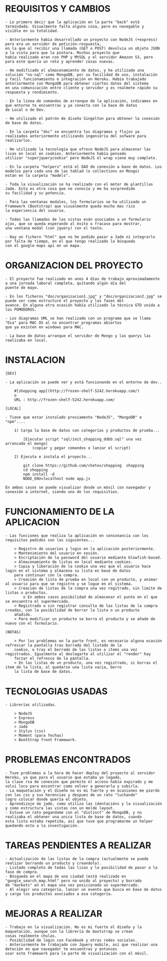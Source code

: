 REQUISITOS Y CAMBIOS
=============================

	- Lo primero decir que la aplicación en la parte "back" está termindada. Visualmente falta alguna cosa, pero es navegable y 
	visible en su totalidad.
	
	- Anteriormente había desarrollado un proyecto con NodeJS (+express) pero era un servidor de petición-respuesta,
	en la que al recibir una llamada (GET o POST) devolvia un objeto JSON a la vista para que la pintara. Muchos proyecto que 
	había realizado eran con PHP y MYSQL y el servidor Amazon S3, pero para este quería un reto y aprender cosas nuevas.
	
	- He modificado el almacenamiento de datos, y he utilizado una solución "no-sql" como MongoDB, por su facilidad de uso, instalación
	y facil funcionamiento e integración en Heroku. Había trabajado anteriormente con MongoDB para obtener ciertos datos del sistema
	en una comunicación entre cliente y servidor y es realmete rápido su respuesta y rendimiento.
	
	- En la linea de comandos de arranque de la aplicación, indicamos en que entorno te encuentras y ya conecta con la base de datos
	de Local o de Dev.
	
	- He utilizado el patrón de diseño Singelton para obtener la conexión de base de datos.
	
	- En la carpeta "doc" se encuentra los diagramas y flujos ya realizados anteriormente utilizando ingeniería del sofware para 
	realizarlos.
	
	- He utilizado la tecnología que ofrece NodeJS para almacenar las lisas en local en cookies. Anteriormente había pensado
	utilizar "superjquerycookie" pero NodeJS el wrap viene muy completo.
	
	- En la carpeta "helpers" está el DAO de conexión a base de datos. Los modelos para cada una de las tablad (o collections en Mongo)
	están en la carpeta "models".
	
	- Toda la visualización se ha realizado con el motor de plantillas Jade. Esta es otra cosa que no conocía y me ha sorprendido
	su facilidad y su potencia.
	
	- Para las ventanas modales, los formularios se ha utilizado un Framework (Bootstrap) que visualmente queda mucho mas rico
	la experiencia del usuario.
	
	- Todas las llamadas de las vistas esán asociadas a un formulario ajax, que se queda esperando al éxito o fracaso para mostrar,
	una ventana modal (con jquery) con el texto.
	
	- Hay un fichero "html" que no he podido pasar a Jade ni integrarlo por falta de tiempo, en el que tengo realizado la búsqueda
	con el google maps api en un mapa.



ORGANIZACION DEL PROYECTO
=============================

	- El proyecto fue realizado en unos 4 días de trabajo aproximadamente a una jornada laboral completa, quitando algún día del
	puente de mayo.
	
	- En los ficheros "doc/organizacion1.jpg" y "doc/organizacion2.jpg" se puede ver como estructuré el proyecto y las fases del 
	avance. En alguna otra ocasión había utilizado la técnica GTD unida a los POMODOROS.
	
	- Los diagramas UML se han realizado con un programa que se llama "Dia" para MAC OS al no encontrar programas abiertos 
	que ya existen en windows para MAC.
	
	- La base de datos arranque el servidor de Mongo y las querys las realizaba en local.


INSTALACION
=============================

	[DEV]
	
	- La aplicación se puede ver y está funcionando en el entorno de dev..
		
		#[shopping app](http://frozen-shelf-5242.herokuapp.com/)
		o
		URL : http://frozen-shelf-5242.herokuapp.com/
		
	[LOCAL]
	
	- Tiene que estar instalado previamente "NodeJS", "MongoDB" e "npm"....
	
		1) Carga la base de datos con categorías y productos de prueba...
		
			[Ejecutar script "sql/init_shopping_ddbb.sql" una vez arrancado el mongo]
				(copiar y pegar comandos o lanzar el script)
				
		2) Ejecuta e instala el proyecto...
			
			git clone https://github.com/chetex/shopping  shopping
			cd shopping
			npm install -d
			NODE_ENV=localhost node app.js
	
	En ambos casos se puede visualizar desde un móvil con navegador y conexión a internet, siendo uno de los requisitios.

FUNCIONAMIENTO DE LA APLICACION
=============================

	- Las funciones que realiza la aplicación en consonancia con los requisitos pedidos son las siguientes...
	
		> Registro de usuarios y login en la aplicación posteriormente.
		> Mantenimiento del usuario en sesión.
		> Encriptación de la password del usuario mediante blowfish-based.
		> Almacenamiento de listas en local mediante cookies.
		> Copia y liberación de la cookie una vez que el usuario hace login en el sistema y almacena su lista en base de datos
		para continuar con la compra.
		> Creación de lista de prueba en local con un producto, y animar al usuario para que se registre y se logue en el sistema.
		> Creación de listas de la compra una vez regitrado, sin limite de listas o productos.
			o En ambos casos posibilidad de almacenar el punto en el que se encuentra el supermercado.
		> Registrado o sin registrar consulta de las listas de la compra creadas, con la posibilidad de borrar la lista o un producto 
		añadido.
		> Para modificar un producto se borra el producto y se añade de nuevo con el formulario.
		
	(NOTAS)
	
		> Por los problemas en la parte front, es necesario alguna ocasión refrescar la pantalla tras borrado del listado de la 
		cookie, o tras el borrado de las listas o items una vez registrados. Igualmente al deslogarte al utilizar el "render" hay
		forzar el refresco de la pantalla.
		> En las listas de un producto, una vez registrado, si borras el item de la lista, al quedarse una lista vacia, borro
		la lista de base de datos.


TECNOLOGIAS USADAS
=============================
	
	- Librerías utilizadas.
	
		> NodeJS
		> Express
		> MongoDB
		> Jade
		> Stylus (css)
		> Moment (para fechas)
		> BootStrap front Framework.


PROBLEMAS ENCONTRADOS
=============================

	- Tuve problemas a la hora de hacer deploy del proyecto al servidor Heroku, ya que para el usuario que estaba yo logado,
	la clave rsa de conexión que permite el acceso había expirado y me volví loco para encontrar como volver a generarla y subirla.
	- La maquetación y el diseño no es mi fuerte y en ocasiones me pierdo con las css y sus herencias y despues de un rato "luchando"
	logro colocar donde quería el objeto.
	- Aprendizaje de jade, como utiliza las identacións y la visualización y como estructura las vistas con un molde layout.
	- Estuve un rato pegandome con el "distinct" de MongoDB, y no realizaba el obtener una unica lista de base de datos, cuando 
	esta lista estaba repetida, así que tuve que programarme un helper quedando esto a la investigación.
	

TAREAS PENDIENTES A REALIZAR
=============================

	- Actualización de las listas de la compra (actualmente se puede realizar borrando un producto y creandolo).
	- Listado completo de todas las lisas y la posibilidad de pasar a la fase de compra.
	- Búsqueda en el mapa de una ciudad (está realizado en "google_search_map.html" pero no unido al proyecto) y borrado
	de "markets" en el mapa una vez posicionado un supermercado.
	- Al elegir una categoría, lanzar un evento que busca en base de datos y carga los productos asociados a esa categoría.


MEJORAS A REALIZAR
=============================

	- Trabajo en la visualización. No es mi fuerte el diseño y la maquetación, aunque con la librería de bootstrap se crean 
	cosas realmente chulas.
	- Posibilidad de login con Facebook y otras redes sociales.
	- Anteriormente he trabajado con Jquery mobile, así que realizar una deteción en que navegador te encuentras y entonces 
	usar este framework para la parte de visualización con el móvil.
	
	
	
	


